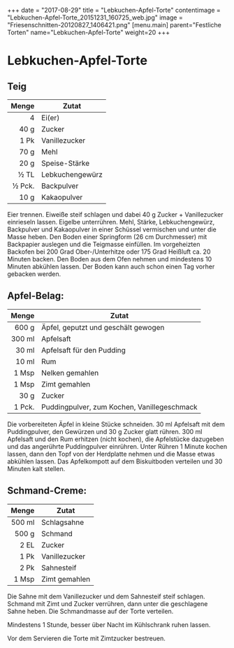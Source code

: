 +++
date = "2017-08-29"
title = "Lebkuchen-Apfel-Torte"
contentimage = "Lebkuchen-Apfel-Torte_20151231_160725_web.jpg"
image = "Friesenschnitten-20120827_1406421.png"
[menu.main]
    parent="Festliche Torten"
    name="Lebkuchen-Apfel-Torte"
	  weight=20
+++

# Lebkuchen-Apfel-Torte
## Teig
| Menge | Zutat |
|------:|------------------------------------------------|
|4|Ei(er)|
|40 g|Zucker|
|1 Pk|Vanillezucker|
|70 g|Mehl|
|20 g|Speise-Stärke|
|½ TL|Lebkuchengewürz|
|½ Pck.|Backpulver|
|10 g|Kakaopulver|

Eier trennen. Eiweiße steif schlagen und dabei 40 g Zucker + Vanillezucker einrieseln lassen. Eigelbe unterrühren. Mehl, Stärke, Lebkuchengewürz, Backpulver und Kakaopulver in einer Schüssel vermischen und unter die Masse heben.
Den Boden einer Springform (26 cm Durchmesser) mit Backpapier auslegen und die Teigmasse einfüllen. Im vorgeheizten Backofen bei 200 Grad Ober-/Unterhitze oder 175 Grad Heißluft ca. 20 Minuten backen.
Den Boden aus dem Ofen nehmen und mindestens 10 Minuten abkühlen lassen. Der Boden kann auch schon einen Tag vorher gebacken werden.

## Apfel-Belag:
| Menge | Zutat |
|------:|------------------------------------------------|
|600 g|Äpfel, geputzt und geschält gewogen|
|300 ml|Apfelsaft|
|30 ml|Apfelsaft für den Pudding|
|10 ml|Rum|
|1 Msp|Nelken gemahlen|
|1 Msp|Zimt gemahlen|
|30 g|Zucker|
|1 Pck.|Puddingpulver, zum Kochen, Vanillegeschmack|

Die vorbereiteten Äpfel in kleine Stücke schneiden. 30 ml Apfelsaft mit dem Puddingpulver, den Gewürzen und 30 g Zucker glatt rühren. 300 ml Apfelsaft und den Rum erhitzen (nicht kochen), die Apfelstücke dazugeben und das angerührte Puddingpulver einrühren. Unter Rühren 1 Minute kochen lassen, dann den Topf von der Herdplatte nehmen und die Masse etwas abkühlen lassen. Das Apfelkompott auf dem Biskuitboden verteilen und 30 Minuten kalt stellen.

## Schmand-Creme:
| Menge | Zutat |
|------:|------------------------------------------------|
|500 ml|Schlagsahne|
|500 g|Schmand|
|2 EL|Zucker|
|1 Pk|Vanillezucker|
|2 Pk|Sahnesteif|
|1 Msp|Zimt gemahlen|

Die Sahne mit dem Vanillezucker und dem Sahnesteif steif schlagen. Schmand mit Zimt und Zucker verrühren, dann unter die geschlagene Sahne heben. Die Schmandmasse auf der Torte verteilen.

Mindestens 1 Stunde, besser über Nacht im Kühlschrank ruhen lassen.

Vor dem Servieren die Torte mit Zimtzucker bestreuen.
